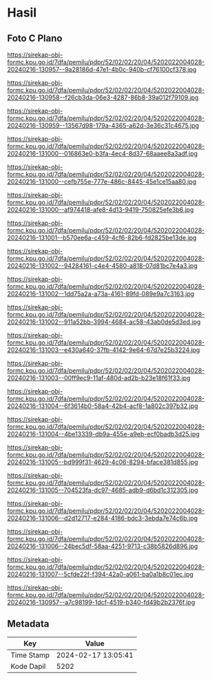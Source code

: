 # Hasil

## Foto C Plano

https://sirekap-obj-formc.kpu.go.id/7dfa/pemilu/pdpr/52/02/02/20/04/5202022004028-20240216-130957--9a28186d-47e1-4b0c-940b-cf76100cf378.jpg

https://sirekap-obj-formc.kpu.go.id/7dfa/pemilu/pdpr/52/02/02/20/04/5202022004028-20240216-130958--f26cb3da-06e3-4287-86b8-39a012f79109.jpg

https://sirekap-obj-formc.kpu.go.id/7dfa/pemilu/pdpr/52/02/02/20/04/5202022004028-20240216-130959--13567d98-179a-4365-a62d-3e36c31c4675.jpg

https://sirekap-obj-formc.kpu.go.id/7dfa/pemilu/pdpr/52/02/02/20/04/5202022004028-20240216-131000--016863e0-b3fa-4ec4-8d37-68aaee8a3adf.jpg

https://sirekap-obj-formc.kpu.go.id/7dfa/pemilu/pdpr/52/02/02/20/04/5202022004028-20240216-131000--cefb755e-777e-486c-8445-45e1ce15aa80.jpg

https://sirekap-obj-formc.kpu.go.id/7dfa/pemilu/pdpr/52/02/02/20/04/5202022004028-20240216-131000--af974418-afe8-4d13-9419-750825efe3b6.jpg

https://sirekap-obj-formc.kpu.go.id/7dfa/pemilu/pdpr/52/02/02/20/04/5202022004028-20240216-131001--b570ee6a-c459-4cf6-82b6-fd2825be13de.jpg

https://sirekap-obj-formc.kpu.go.id/7dfa/pemilu/pdpr/52/02/02/20/04/5202022004028-20240216-131002--94284161-c4e4-4580-a818-07d81bc7e4a3.jpg

https://sirekap-obj-formc.kpu.go.id/7dfa/pemilu/pdpr/52/02/02/20/04/5202022004028-20240216-131002--1dd75a2a-a73a-4161-89fd-089e9a7c3163.jpg

https://sirekap-obj-formc.kpu.go.id/7dfa/pemilu/pdpr/52/02/02/20/04/5202022004028-20240216-131002--911a52bb-3994-4684-ac58-43ab0de5d3ed.jpg

https://sirekap-obj-formc.kpu.go.id/7dfa/pemilu/pdpr/52/02/02/20/04/5202022004028-20240216-131003--e430a640-37fb-4142-9e64-67d7e25b3224.jpg

https://sirekap-obj-formc.kpu.go.id/7dfa/pemilu/pdpr/52/02/02/20/04/5202022004028-20240216-131003--00ff9ec9-11af-480d-ad2b-b23e18f61f33.jpg

https://sirekap-obj-formc.kpu.go.id/7dfa/pemilu/pdpr/52/02/02/20/04/5202022004028-20240216-131004--6f3614b0-58a4-42b4-acf8-1a802c397b32.jpg

https://sirekap-obj-formc.kpu.go.id/7dfa/pemilu/pdpr/52/02/02/20/04/5202022004028-20240216-131004--4be13339-db9a-455e-a9eb-ecf0badb3d25.jpg

https://sirekap-obj-formc.kpu.go.id/7dfa/pemilu/pdpr/52/02/02/20/04/5202022004028-20240216-131005--bd999f31-4629-4c06-8294-bface381d855.jpg

https://sirekap-obj-formc.kpu.go.id/7dfa/pemilu/pdpr/52/02/02/20/04/5202022004028-20240216-131005--704523fa-dc97-4685-adb9-d6bd1c312305.jpg

https://sirekap-obj-formc.kpu.go.id/7dfa/pemilu/pdpr/52/02/02/20/04/5202022004028-20240216-131006--d2d12717-e284-4186-bdc3-3ebda7e74c6b.jpg

https://sirekap-obj-formc.kpu.go.id/7dfa/pemilu/pdpr/52/02/02/20/04/5202022004028-20240216-131006--24bec5df-58aa-4251-9713-c38b5826d896.jpg

https://sirekap-obj-formc.kpu.go.id/7dfa/pemilu/pdpr/52/02/02/20/04/5202022004028-20240216-131007--5cfde22f-f394-42a0-a061-ba0a1b8c01ec.jpg

https://sirekap-obj-formc.kpu.go.id/7dfa/pemilu/pdpr/52/02/02/20/04/5202022004028-20240216-130957--a7c98199-1dcf-4519-b340-fd49b2b2376f.jpg


## Metadata

| Key        | Value               |
| ---------- | ------------------- |
| Time Stamp | 2024-02-17 13:05:41 |
| Kode Dapil | 5202                |



